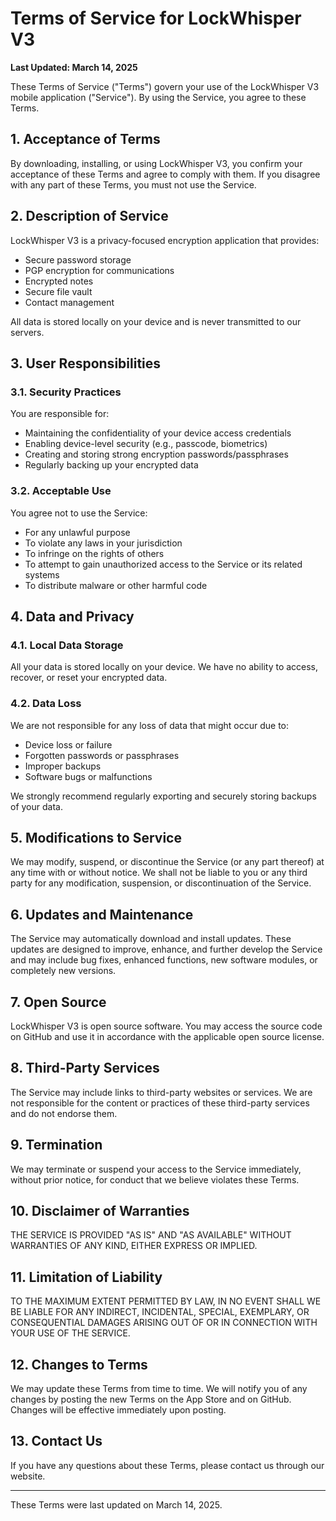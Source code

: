 # Terms of Service for LockWhisper V3

**Last Updated: March 14, 2025**

These Terms of Service ("Terms") govern your use of the LockWhisper V3 mobile application ("Service"). By using the Service, you agree to these Terms.

## 1. Acceptance of Terms

By downloading, installing, or using LockWhisper V3, you confirm your acceptance of these Terms and agree to comply with them. If you disagree with any part of these Terms, you must not use the Service.

## 2. Description of Service

LockWhisper V3 is a privacy-focused encryption application that provides:
- Secure password storage
- PGP encryption for communications
- Encrypted notes
- Secure file vault
- Contact management

All data is stored locally on your device and is never transmitted to our servers.

## 3. User Responsibilities

### 3.1. Security Practices

You are responsible for:
- Maintaining the confidentiality of your device access credentials
- Enabling device-level security (e.g., passcode, biometrics)
- Creating and storing strong encryption passwords/passphrases
- Regularly backing up your encrypted data

### 3.2. Acceptable Use

You agree not to use the Service:
- For any unlawful purpose
- To violate any laws in your jurisdiction
- To infringe on the rights of others
- To attempt to gain unauthorized access to the Service or its related systems
- To distribute malware or other harmful code

## 4. Data and Privacy

### 4.1. Local Data Storage

All your data is stored locally on your device. We have no ability to access, recover, or reset your encrypted data.

### 4.2. Data Loss

We are not responsible for any loss of data that might occur due to:
- Device loss or failure
- Forgotten passwords or passphrases
- Improper backups
- Software bugs or malfunctions

We strongly recommend regularly exporting and securely storing backups of your data.

## 5. Modifications to Service

We may modify, suspend, or discontinue the Service (or any part thereof) at any time with or without notice. We shall not be liable to you or any third party for any modification, suspension, or discontinuation of the Service.

## 6. Updates and Maintenance

The Service may automatically download and install updates. These updates are designed to improve, enhance, and further develop the Service and may include bug fixes, enhanced functions, new software modules, or completely new versions.

## 7. Open Source

LockWhisper V3 is open source software. You may access the source code on GitHub and use it in accordance with the applicable open source license.

## 8. Third-Party Services

The Service may include links to third-party websites or services. We are not responsible for the content or practices of these third-party services and do not endorse them.

## 9. Termination

We may terminate or suspend your access to the Service immediately, without prior notice, for conduct that we believe violates these Terms.

## 10. Disclaimer of Warranties

THE SERVICE IS PROVIDED "AS IS" AND "AS AVAILABLE" WITHOUT WARRANTIES OF ANY KIND, EITHER EXPRESS OR IMPLIED.

## 11. Limitation of Liability

TO THE MAXIMUM EXTENT PERMITTED BY LAW, IN NO EVENT SHALL WE BE LIABLE FOR ANY INDIRECT, INCIDENTAL, SPECIAL, EXEMPLARY, OR CONSEQUENTIAL DAMAGES ARISING OUT OF OR IN CONNECTION WITH YOUR USE OF THE SERVICE.

## 12. Changes to Terms

We may update these Terms from time to time. We will notify you of any changes by posting the new Terms on the App Store and on GitHub. Changes will be effective immediately upon posting.

## 13. Contact Us

If you have any questions about these Terms, please contact us through our website.

---

These Terms were last updated on March 14, 2025.